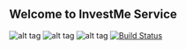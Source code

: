 ## Welcome to InvestMe Service
![alt tag](https://img.shields.io/badge/php-5.5.9-brightgreen.svg)
![alt tag](https://img.shields.io/badge/laravel-5.2-yellowgreen.svg)
![alt tag](https://img.shields.io/badge/status-stable-yellow.svg)
[![Build Status](https://travis-ci.org/Elbar/InvestMe.svg?branch=master)](https://travis-ci.org/Elbar/InvestMe)




